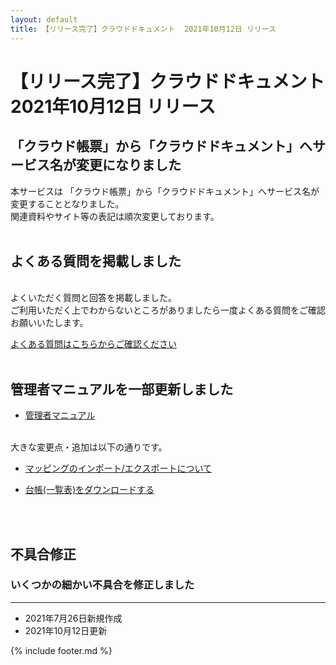 ```yaml
---
layout: default
title: 【リリース完了】クラウドドキュメント  2021年10月12日 リリース
---
```


# 【リリース完了】クラウドドキュメント  2021年10月12日 リリース  

## 「クラウド帳票」から「クラウドドキュメント」へサービス名が変更になりました

本サービスは 「クラウド帳票」から「クラウドドキュメント」へサービス名が変更することとなりました。<br>
関連資料やサイト等の表記は順次変更しております。<br><br>


## よくある質問を掲載しました
<br>
よくいただく質問と回答を掲載しました。<br>
ご利用いただく上でわからないところがありましたら一度よくある質問をご確認お願いいたします。<br>

[よくある質問はこちらからご確認ください](faq/faq.md)
<br><br>

## 管理者マニュアルを一部更新しました

* [管理者マニュアル](manual/admin.md)
<br>
大きな変更点・追加は以下の通りです。<br>

* [マッピングのインポート/エクスポートについて](https://github.com/e2info/cloudreport-docs/blob/newmanual211018/manual/admin.md#mapping_2)

* [台帳(一覧表)をダウンロードする](https://github.com/e2info/cloudreport-docs/blob/newmanual211018/manual/admin.md#dl_ledger)

<br><br>

## 不具合修正　

### いくつかの細かい不具合を修正しました

-----
* 2021年7月26日新規作成
* 2021年10月12日更新

{% include footer.md %}

